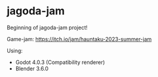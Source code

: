 
# jagoda-jam

Beginning of jagoda-jam project!

Game-jam: https://itch.io/jam/hauntaku-2023-summer-jam

Using:
* Godot 4.0.3 (Compatibility renderer)
* Blender 3.6.0
